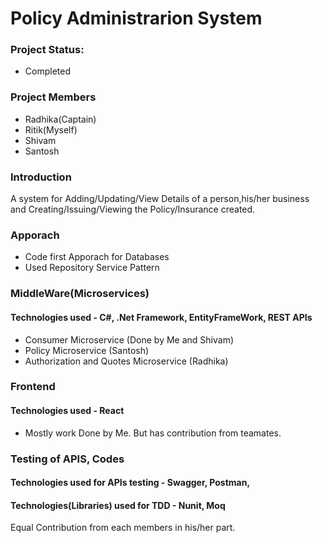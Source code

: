 # Policy Administrarion System

### Project Status: 
- Completed

### Project Members
- Radhika(Captain)
- Ritik(Myself)
- Shivam
- Santosh

### Introduction
A system for Adding/Updating/View Details of a person,his/her business and Creating/Issuing/Viewing the Policy/Insurance created.

### Apporach
- Code first Apporach for Databases
- Used Repository Service Pattern

### MiddleWare(Microservices)
#### Technologies used - C#, .Net Framework, EntityFrameWork, REST APIs
- Consumer Microservice (Done by Me and Shivam)
- Policy Microservice (Santosh)
- Authorization and Quotes Microservice (Radhika)

### Frontend
#### Technologies used - React
- Mostly work Done by Me. But has contribution from teamates.

### Testing of APIS, Codes
#### Technologies used for APIs testing - Swagger, Postman,
#### Technologies(Libraries) used for TDD - Nunit, Moq
Equal Contribution from each members in his/her part.
